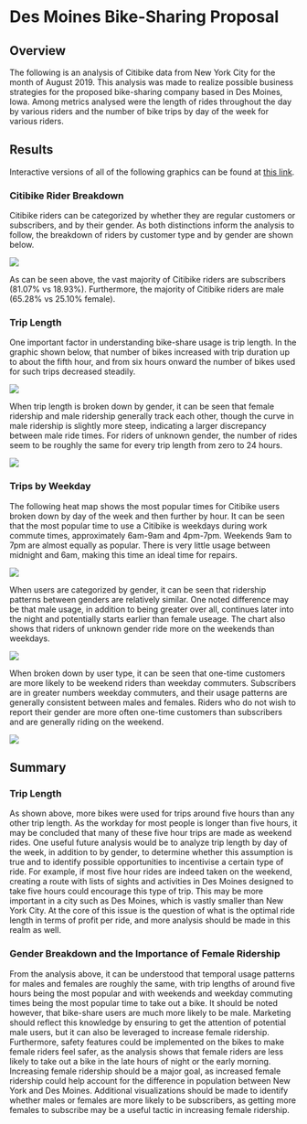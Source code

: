 # Des Moines Bike-Sharing Proposal

## Overview

The following is an analysis of Citibike data from New York City for the month of August 2019. This analysis was made to realize possible business strategies for the proposed bike-sharing company based in Des Moines, Iowa. Among metrics analysed were the length of rides throughout the day by various riders and the number of bike trips by day of the week for various riders. 

## Results 

Interactive versions of all of the following graphics can be found at [this link](https://public.tableau.com/shared/NCH6J47C7?:display_count=y&:origin=viz_share_link).

### Citibike Rider Breakdown

Citibike riders can be categorized by whether they are regular customers or subscribers, and by their gender. As both distinctions inform the analysis to follow, the breakdown of riders by customer type and by gender are shown below. 

![](images/customers.png)

As can be seen above, the vast majority of Citibike riders are subscribers (81.07% vs 18.93%). Furthermore, the majority of Citibike riders are male (65.28% vs 25.10% female).

### Trip Length 

One important factor in understanding bike-share usage is trip length. In the graphic shown below, that number of bikes increased with trip duration up to about the fifth hour, and from six hours onward the number of bikes used for such trips decreased steadily.

![](images/triplength.png)

When trip length is broken down by gender, it can be seen that female ridership and male ridership generally track each other, though the curve in male ridership is slightly more steep, indicating a larger discrepancy between male ride times. For riders of unknown gender, the number of rides seem to be roughly the same for every trip length from zero to 24 hours. 

![](images/triplength_gender.png)

### Trips by Weekday 

The following heat map shows the most popular times for Citibike users broken down by day of the week and then further by hour. It can be seen that the most popular time to use a Citibike is weekdays during work commute times, approximately 6am-9am and 4pm-7pm. Weekends 9am to 7pm are almost equally as popular. There is very little usage between midnight and 6am, making this time an ideal time for repairs. 

![](images/trips_weekday.png)

When users are categorized by gender, it can be seen that ridership patterns between genders are relatively similar. One noted difference may be that male usage, in addition to being greater over all, continues later into the night and potentially starts earlier than female useage. The chart also shows that riders of unknown gender ride more on the weekends than weekdays. 

![](images/trips_gender.png)

When broken down by user type, it can be seen that one-time customers are more likely to be weekend riders than weekday commuters. Subscribers are in greater numbers weekday commuters, and their usage patterns are generally consistent between males and females. Riders who do not wish to report their gender are more often one-time customers than subscribers and are generally riding on the weekend. 

![](images/trip_day_gender.png)

## Summary

### Trip Length

As shown above, more bikes were used for trips around five hours than any other trip length. As the workday for most people is longer than five hours, it may be concluded that many of these five hour trips are made as weekend rides. One useful future analysis would be to analyze trip length by day of the week, in addition to by gender, to determine whether this assumption is true and to identify possible opportunities to incentivise a certain type of ride. For example, if most five hour rides are indeed taken on the weekend, creating a route with lists of sights and activities in Des Moines designed to take five hours could encourage this type of trip. This may be more important in a city such as Des Moines, which is vastly smaller than New York City. At the core of this issue is the question of what is the optimal ride length in terms of profit per ride, and more analysis should be made in this realm as well.  

### Gender Breakdown and the Importance of Female Ridership 

From the analysis above, it can be understood that temporal usage patterns for males and females are roughly the same, with trip lengths of around five hours being the most popular and with weekends and weekday commuting times being the most popular time to take out a bike. It should be noted however, that bike-share users are much more likely to be male. Marketing should reflect this knowledge by ensuring to get the attention of potential male users, but it can also be leveraged to increase female ridership. Furthermore, safety features could be implemented on the bikes to make female riders feel safer, as the analysis shows that female riders are less likely to take out a bike in the late hours of night or the early morning. Increasing female ridership should be a major goal, as increased female ridership could help account for the difference in population between New York and Des Moines. Additional visualizations should be made to identify whether males or females are more likely to be subscribers, as getting more females to subscribe may be a useful tactic in increasing female ridership. 

